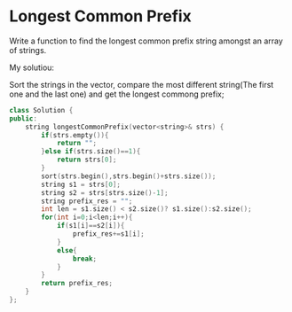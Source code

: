# Longest Common Prefix

Write a function to find the longest common prefix string amongst an array of strings.

My solutiou:

Sort the strings in the vector, compare the most different string(The first one and the last one) and get the longest commong prefix;

```c++
class Solution {
public:
    string longestCommonPrefix(vector<string>& strs) {
    	if(strs.empty()){
    		return "";
		}else if(strs.size()==1){
			return strs[0];
		}
    	sort(strs.begin(),strs.begin()+strs.size());
    	string s1 = strs[0];
    	string s2 = strs[strs.size()-1];
    	string prefix_res = "";
    	int len = s1.size() < s2.size()? s1.size():s2.size();
		for(int i=0;i<len;i++){
			if(s1[i]==s2[i]){
				prefix_res+=s1[i];
			}
			else{
				break;
			}
		}
		return prefix_res;
    }
};
```

